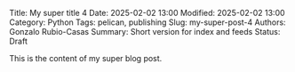 Title: My super title 4
Date: 2025-02-02 13:00
Modified: 2025-02-02 13:00
Category: Python
Tags: pelican, publishing
Slug: my-super-post-4
Authors: Gonzalo Rubio-Casas
Summary: Short version for index and feeds
Status: Draft

This is the content of my super blog post.